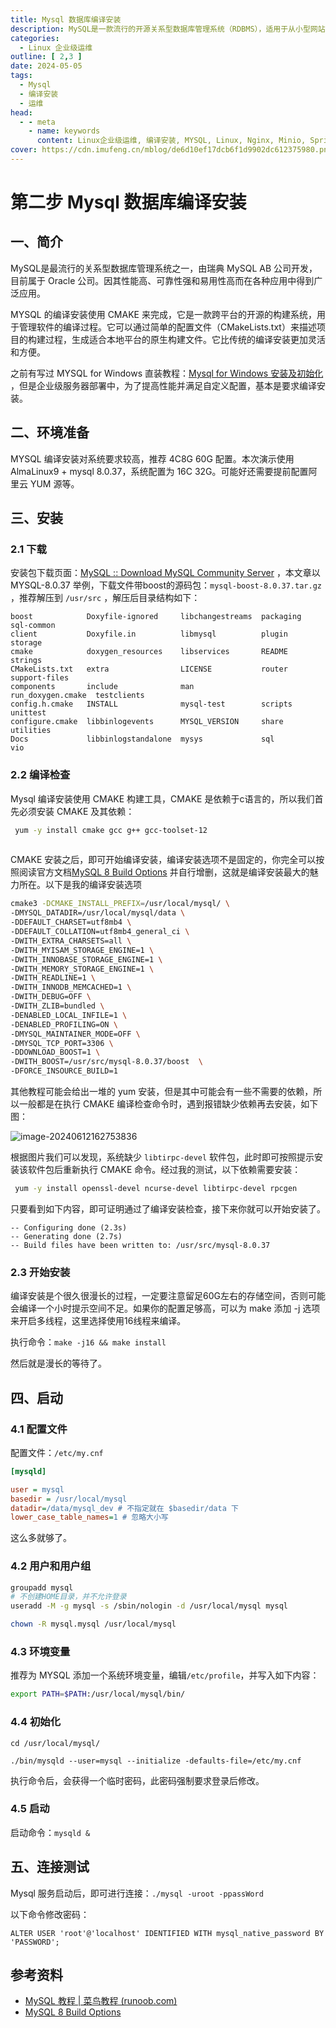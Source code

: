 ```yaml
---
title: Mysql 数据库编译安装
description: MySQL是一款流行的开源关系型数据库管理系统（RDBMS），适用于从小型网站到大型企业级应用的各种场景。它以GNU通用公共许可证发行，实现成本效益。MySQL具备高性能、高可靠性和强大的可伸缩性，支持多线程、跨平台操作，及多种存储引擎，适应不同数据处理需求。其优势在于开源免费、社区活跃、易于学习与使用，且能有效处理大量并发连接，提供丰富的SQL功能及安全性保障，成为Web开发和数据存储领域的首选方案。
categories:
  - Linux 企业级运维
outline: [ 2,3 ]
date: 2024-05-05
tags:
  - Mysql
  - 编译安装
  - 运维
head:
  - - meta
    - name: keywords
      content: Linux企业级运维, 编译安装, MYSQL, Linux, Nginx, Minio, SpringBoot, Redis
cover: https://cdn.imufeng.cn/mblog/de6d10ef17dcb6f1d9902dc612375980.png
---
```


# 第二步 Mysql 数据库编译安装

## 一、简介

MySQL是最流行的关系型数据库管理系统之一，由瑞典 MySQL AB 公司开发，目前属于 Oracle 公司。因其性能高、可靠性强和易用性高而在各种应用中得到广泛应用。

MYSQL 的编译安装使用 CMAKE 来完成，它是一款跨平台的开源的构建系统，用于管理软件的编译过程。它可以通过简单的配置文件（CMakeLists.txt）来描述项目的构建过程，生成适合本地平台的原生构建文件。它比传统的编译安装更加灵活和方便。

之前有写过 MYSQL for Windows 直装教程：[Mysql for Windows 安装及初始化 ](https://www.imufeng.cn/training/software/mysql-for-win-install.html)，但是企业级服务器部署中，为了提高性能并满足自定义配置，基本是要求编译安装。

## 二、环境准备

MYSQL 编译安装对系统要求较高，推荐 4C8G 60G 配置。本次演示使用 AlmaLinux9 + mysql 8.0.37，系统配置为 16C 32G。可能好还需要提前配置阿里云 YUM 源等。

## 三、安装

### 2.1 下载

安装包下载页面：[MySQL :: Download MySQL Community Server](https://dev.mysql.com/downloads/mysql/) ，本文章以 MYSQL-8.0.37 举例，下载文件带boost的源码包：`mysql-boost-8.0.37.tar.gz` ，推荐解压到 `/usr/src` ，解压后目录结构如下：

```text
boost            Doxyfile-ignored     libchangestreams  packaging          sql-common
client           Doxyfile.in          libmysql          plugin             storage
cmake            doxygen_resources    libservices       README             strings
CMakeLists.txt   extra                LICENSE           router             support-files
components       include              man               run_doxygen.cmake  testclients
config.h.cmake   INSTALL              mysql-test        scripts            unittest
configure.cmake  libbinlogevents      MYSQL_VERSION     share              utilities
Docs             libbinlogstandalone  mysys             sql                vio
```

### 2.2 编译检查

Mysql 编译安装使用 CMAKE 构建工具，CMAKE 是依赖于c语言的，所以我们首先必须安装 CMAKE 及其依赖：

```bash
 yum -y install cmake gcc g++ gcc-toolset-12 
 
```

CMAKE 安装之后，即可开始编译安装，编译安装选项不是固定的，你完全可以按照阅读官方文档[MySQL 8 Build Options](https://dev.mysql.com/doc/mysqld-version-reference/en/build-options.html) 并自行增删，这就是编译安装最大的魅力所在。以下是我的编译安装选项

```bash
cmake3 -DCMAKE_INSTALL_PREFIX=/usr/local/mysql/ \
-DMYSQL_DATADIR=/usr/local/mysql/data \
-DDEFAULT_CHARSET=utf8mb4 \
-DDEFAULT_COLLATION=utf8mb4_general_ci \
-DWITH_EXTRA_CHARSETS=all \
-DWITH_MYISAM_STORAGE_ENGINE=1 \
-DWITH_INNOBASE_STORAGE_ENGINE=1 \
-DWITH_MEMORY_STORAGE_ENGINE=1 \
-DWITH_READLINE=1 \
-DWITH_INNODB_MEMCACHED=1 \
-DWITH_DEBUG=OFF \
-DWITH_ZLIB=bundled \
-DENABLED_LOCAL_INFILE=1 \
-DENABLED_PROFILING=ON \
-DMYSQL_MAINTAINER_MODE=OFF \
-DMYSQL_TCP_PORT=3306 \
-DDOWNLOAD_BOOST=1 \
-DWITH_BOOST=/usr/src/mysql-8.0.37/boost  \
-DFORCE_INSOURCE_BUILD=1
```

其他教程可能会给出一堆的 yum 安装，但是其中可能会有一些不需要的依赖，所以一般都是在执行 CMAKE 编译检查命令时，遇到报错缺少依赖再去安装，如下图：

![image-20240612162753836](https://cdn.imufeng.cn/mblog/ad341fa229ccf953b20b7b77c41131dd.png)

根据图片我们可以发现，系统缺少 `libtirpc-devel`  软件包，此时即可按照提示安装该软件包后重新执行 CMAKE 命令。经过我的测试，以下依赖需要安装：

```bash
 yum -y install openssl-devel ncurse-devel libtirpc-devel rpcgen 
```

只要看到如下内容，即可证明通过了编译安装检查，接下来你就可以开始安装了。

```
-- Configuring done (2.3s)
-- Generating done (2.7s)
-- Build files have been written to: /usr/src/mysql-8.0.37
```

### 2.3 开始安装

编译安装是个很久很漫长的过程，一定要注意留足60G左右的存储空间，否则可能会编译一个小时提示空间不足。如果你的配置足够高，可以为 make 添加 -j 选项来开启多线程，这里选择使用16线程来编译。

执行命令：`make -j16 && make install`

然后就是漫长的等待了。

## 四、启动

### 4.1 配置文件

配置文件：`/etc/my.cnf`

```ini
[mysqld]

user = mysql
basedir = /usr/local/mysql
datadir=/data/mysql_dev # 不指定就在 $basedir/data 下
lower_case_table_names=1 # 忽略大小写
```

这么多就够了。

### 4.2 用户和用户组

```bash
groupadd mysql
# 不创建HOME目录，并不允许登录
useradd -M -g mysql -s /sbin/nologin -d /usr/local/mysql mysql

chown -R mysql.mysql /usr/local/mysql
```

### 4.3 环境变量

推荐为 MYSQL 添加一个系统环境变量，编辑`/etc/profile`，并写入如下内容：

```bash
export PATH=$PATH:/usr/local/mysql/bin/
```

### 4.4 初始化

```
cd /usr/local/mysql/

./bin/mysqld --user=mysql --initialize -defaults-file=/etc/my.cnf
```

执行命令后，会获得一个临时密码，此密码强制要求登录后修改。

### 4.5 启动

启动命令：`mysqld &`

## 五、连接测试

Mysql 服务启动后，即可进行连接：`./mysql -uroot -ppassWord`

以下命令修改密码：

```mysql
ALTER USER 'root'@'localhost' IDENTIFIED WITH mysql_native_password BY 'PASSWORD';
```

## 参考资料

- [MySQL 教程 | 菜鸟教程 (runoob.com)](https://www.runoob.com/mysql/mysql-tutorial.html)
- [MySQL 8 Build Options](https://dev.mysql.com/doc/mysqld-version-reference/en/build-options.html) 
